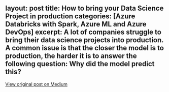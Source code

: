 layout: post
title:  How to bring your Data Science Project in production
categories: [Azure Databricks with Spark, Azure ML and Azure DevOps]
excerpt: A lot of companies struggle to bring their data science projects into production. A common issue is that the closer the model is to production, the harder it is to answer the following question:
Why did the model predict this?
---



[View original post on Medium](https://towardsdatascience.com/how-to-bring-your-data-science-project-in-production-b36ae4c02b46)
